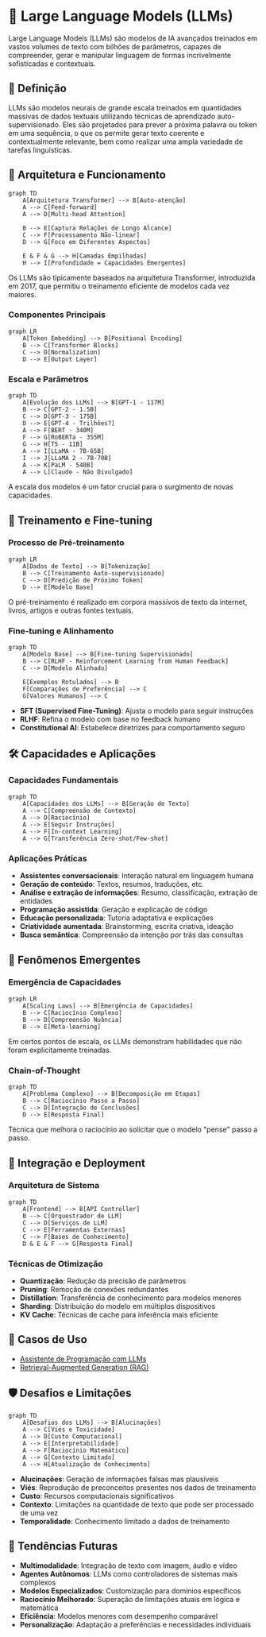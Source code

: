 # 🐳 Large Language Models (LLMs)

Large Language Models (LLMs) são modelos de IA avançados treinados em vastos volumes de texto com bilhões de parâmetros, capazes de compreender, gerar e manipular linguagem de formas incrivelmente sofisticadas e contextuais.

## 📑 Definição

LLMs são modelos neurais de grande escala treinados em quantidades massivas de dados textuais utilizando técnicas de aprendizado auto-supervisionado. Eles são projetados para prever a próxima palavra ou token em uma sequência, o que os permite gerar texto coerente e contextualmente relevante, bem como realizar uma ampla variedade de tarefas linguísticas.

## 🧠 Arquitetura e Funcionamento

```mermaid
graph TD
    A[Arquitetura Transformer] --> B[Auto-atenção]
    A --> C[Feed-forward]
    A --> D[Multi-head Attention]
    
    B --> E[Captura Relações de Longo Alcance]
    C --> F[Processamento Não-linear]
    D --> G[Foco em Diferentes Aspectos]
    
    E & F & G --> H[Camadas Empilhadas]
    H --> I[Profundidade = Capacidades Emergentes]
```

Os LLMs são tipicamente baseados na arquitetura Transformer, introduzida em 2017, que permitiu o treinamento eficiente de modelos cada vez maiores.

### Componentes Principais

```mermaid
graph LR
    A[Token Embedding] --> B[Positional Encoding]
    B --> C[Transformer Blocks]
    C --> D[Normalization]
    D --> E[Output Layer]
```

### Escala e Parâmetros

```mermaid
graph TD
    A[Evolução dos LLMs] --> B[GPT-1 - 117M]
    B --> C[GPT-2 - 1.5B]
    C --> D[GPT-3 - 175B]
    D --> E[GPT-4 - Trilhões?]
    A --> F[BERT - 340M]
    F --> G[RoBERTa - 355M]
    G --> H[T5 - 11B]
    A --> I[LLaMA - 7B-65B]
    I --> J[LLaMA 2 - 7B-70B]
    A --> K[PaLM - 540B]
    A --> L[Claude - Não Divulgado]
```

A escala dos modelos é um fator crucial para o surgimento de novas capacidades.

## 🔄 Treinamento e Fine-tuning

### Processo de Pré-treinamento

```mermaid
graph LR
    A[Dados de Texto] --> B[Tokenização]
    B --> C[Treinamento Auto-supervisionado]
    C --> D[Predição de Próximo Token]
    D --> E[Modelo Base]
```

O pré-treinamento é realizado em corpora massivos de texto da internet, livros, artigos e outras fontes textuais.

### Fine-tuning e Alinhamento

```mermaid
graph TD
    A[Modelo Base] --> B[Fine-tuning Supervisionado]
    B --> C[RLHF - Reinforcement Learning from Human Feedback]
    C --> D[Modelo Alinhado]
    
    E[Exemplos Rotulados] --> B
    F[Comparações de Preferência] --> C
    G[Valores Humanos] --> C
```

- **SFT (Supervised Fine-Tuning)**: Ajusta o modelo para seguir instruções
- **RLHF**: Refina o modelo com base no feedback humano
- **Constitutional AI**: Estabelece diretrizes para comportamento seguro

## 🛠️ Capacidades e Aplicações

### Capacidades Fundamentais

```mermaid
graph TD
    A[Capacidades dos LLMs] --> B[Geração de Texto]
    A --> C[Compreensão de Contexto]
    A --> D[Raciocínio]
    A --> E[Seguir Instruções]
    A --> F[In-context Learning]
    A --> G[Transferência Zero-shot/Few-shot]
```

### Aplicações Práticas

- **Assistentes conversacionais**: Interação natural em linguagem humana
- **Geração de conteúdo**: Textos, resumos, traduções, etc.
- **Análise e extração de informações**: Resumo, classificação, extração de entidades
- **Programação assistida**: Geração e explicação de código
- **Educação personalizada**: Tutoria adaptativa e explicações
- **Criatividade aumentada**: Brainstorming, escrita criativa, ideação
- **Busca semântica**: Compreensão da intenção por trás das consultas

## 🔬 Fenômenos Emergentes

### Emergência de Capacidades

```mermaid
graph LR
    A[Scaling Laws] --> B[Emergência de Capacidades]
    B --> C[Raciocínio Complexo]
    B --> D[Compreensão Nuância]
    B --> E[Meta-learning]
```

Em certos pontos de escala, os LLMs demonstram habilidades que não foram explicitamente treinadas.

### Chain-of-Thought

```mermaid
graph TD
    A[Problema Complexo] --> B[Decomposição em Etapas]
    B --> C[Raciocínio Passo a Passo]
    C --> D[Integração de Conclusões]
    D --> E[Resposta Final]
```

Técnica que melhora o raciocínio ao solicitar que o modelo "pense" passo a passo.

## 🧩 Integração e Deployment

### Arquitetura de Sistema

```mermaid
graph TD
    A[Frontend] --> B[API Controller]
    B --> C[Orquestrador de LLM]
    C --> D[Serviços de LLM]
    C --> E[Ferramentas Externas]
    C --> F[Bases de Conhecimento]
    D & E & F --> G[Resposta Final]
```

### Técnicas de Otimização

- **Quantização**: Redução da precisão de parâmetros
- **Pruning**: Remoção de conexões redundantes
- **Distillation**: Transferência de conhecimento para modelos menores
- **Sharding**: Distribuição do modelo em múltiplos dispositivos
- **KV Cache**: Técnicas de cache para inferência mais eficiente

## 🔗 Casos de Uso

- [Assistente de Programação com LLMs](./use-case-coding-assistant.md)
- [Retrieval-Augmented Generation (RAG)](./use-case-rag.md)

## 🛡️ Desafios e Limitações

```mermaid
graph TD
    A[Desafios dos LLMs] --> B[Alucinações]
    A --> C[Viés e Toxicidade]
    A --> D[Custo Computacional]
    A --> E[Interpretabilidade]
    A --> F[Raciocínio Matemático]
    A --> G[Contexto Limitado]
    A --> H[Atualização de Conhecimento]
```

- **Alucinações**: Geração de informações falsas mas plausíveis
- **Viés**: Reprodução de preconceitos presentes nos dados de treinamento
- **Custo**: Recursos computacionais significativos
- **Contexto**: Limitações na quantidade de texto que pode ser processado de uma vez
- **Temporalidade**: Conhecimento limitado a dados de treinamento

## 🔭 Tendências Futuras

- **Multimodalidade**: Integração de texto com imagem, áudio e vídeo
- **Agentes Autônomos**: LLMs como controladores de sistemas mais complexos
- **Modelos Especializados**: Customização para domínios específicos
- **Raciocínio Melhorado**: Superação de limitações atuais em lógica e matemática
- **Eficiência**: Modelos menores com desempenho comparável
- **Personalização**: Adaptação a preferências e necessidades individuais